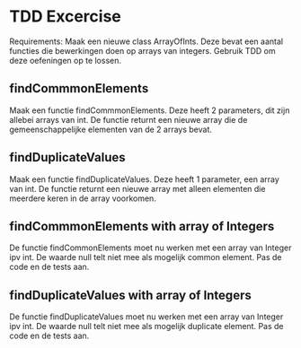 # TDD Excercise 
Requirements: 
Maak een nieuwe class ArrayOfInts. 
Deze bevat een aantal functies die bewerkingen doen op arrays van integers.
Gebruik TDD om deze oefeningen op te lossen.

## findCommmonElements 
Maak een functie findCommmonElements.
Deze heeft 2 parameters, dit zijn allebei arrays van int.
De functie returnt een nieuwe array die de gemeenschappelijke elementen van de 2 arrays bevat. 

## findDuplicateValues
Maak een functie findDuplicateValues.
Deze heeft 1 parameter, een array van int.
De functie returnt een nieuwe array met alleen elementen die meerdere keren in de array voorkomen. 

## findCommmonElements with array of Integers 
De functie findCommonElements moet nu werken met een array van Integer ipv int.
De waarde null telt niet mee als mogelijk common element. 
Pas de code en de tests aan. 

## findDuplicateValues with array of Integers 
De functie findDuplicateValues moet nu werken met een array van Integer ipv int.
De waarde null telt niet mee als mogelijk duplicate element. 
Pas de code en de tests aan. 

